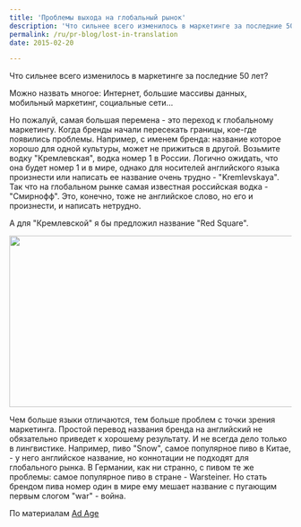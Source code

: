 ```yaml
---
title: 'Проблемы выхода на глобальный рынок'
description: 'Что сильнее всего изменилось в маркетинге за последние 50 лет? Можно назвать многое: Интернет, большие массивы данных, мобильный маркетинг, социальные сети...'
permalink: /ru/pr-blog/lost-in-translation
date: 2015-02-20

---
```


Что сильнее всего изменилось в маркетинге за последние 50 лет?

Можно назвать многое: Интернет, большие массивы данных, мобильный маркетинг, социальные сети...

Но пожалуй, самая большая перемена - это переход к глобальному маркетингу. Когда бренды начали пересекать границы, кое-где появились проблемы. Например, с именем бренда: название которое хорошо для одной культуры, может не прижиться в другой. Возьмите водку "Кремлевская", водка номер 1 в России. Логично ожидать, что она будет номер 1 и в мире, однако для носителей английского языка произнести или написать ее название очень трудно - "Kremlevskaya". Так что на глобальном рынке самая известная российская водка - "Смирнофф". Это, конечно, тоже не английское слово, но его и произнести, и написать нетрудно.

А для "Кремлевской" я бы предложил название "Red Square".

<img src="{{ site.assets }}/upload/Globe_of_language.png" alt="" class="post__img" width="580" height="306">

Чем больше языки отличаются, тем больше проблем с точки зрения маркетинга. Простой перевод названия бренда на английский не обязательно приведет к хорошему результату. И не всегда дело только в лингвистике. Например, пиво "Snow", самое популярное пиво в Китае, - у него английское название, но коннотации не подходят для глобального рынка. В Германии, как ни странно, с пивом те же проблемы: самое популярное пиво в стране - Warsteiner. Но стать брендом пива номер один в мире ему мешает название с пугающим первым слогом "war" - война.

По материалам <a href="https://adage.com/article/al-ries/biggest-change-marketing-lost-translation/296067/">Ad Age</a>

